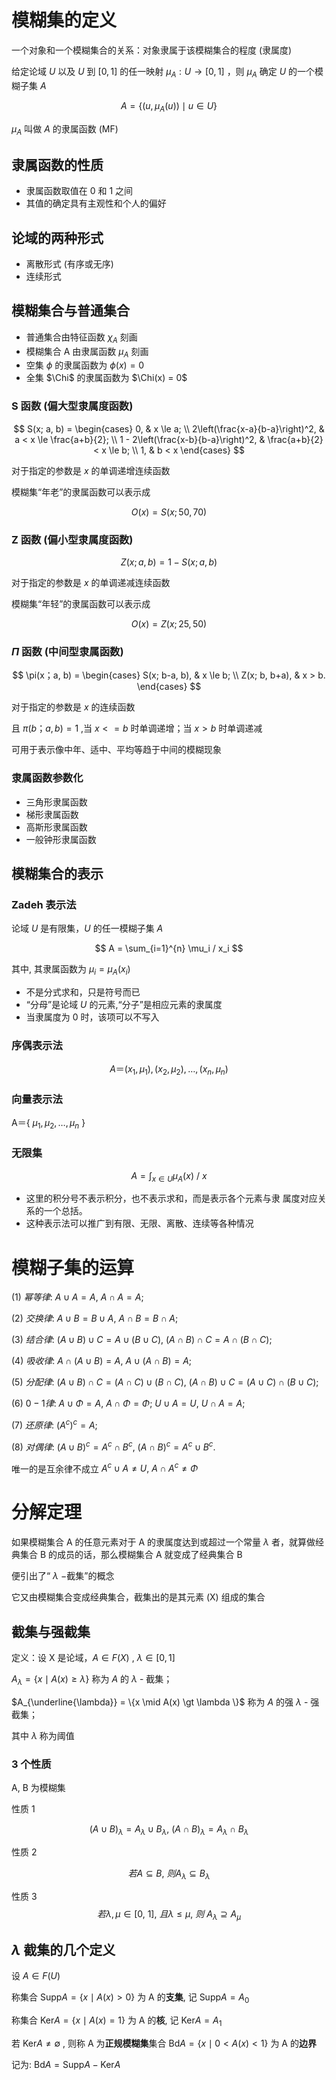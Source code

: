 # 模糊集的定义

一个对象和一个模糊集合的关系：对象隶属于该模糊集合的程度 (隶属度)

给定论域 $U$ 以及 $U$ 到 $[0, 1]$ 的任一映射 $\mu_A: U \rightarrow [0, 1]$ ，则 $\mu_A$ 确定 $U$ 的一个模糊子集 $A$

$$
A = \{(u, \mu_A(u)) \mid u \in U\}
$$

$\mu_A$ 叫做 $A$ 的隶属函数 (MF)

## 隶属函数的性质

- 隶属函数取值在 0 和 1 之间
- 其值的确定具有主观性和个人的偏好

## 论域的两种形式

- 离散形式 (有序或无序)
- 连续形式

## 模糊集合与普通集合

- 普通集合由特征函数 $\chi_A$ 刻画
- 模糊集合 A 由隶属函数 $\mu_A$ 刻画
- 空集 $\phi$ 的隶属函数为 $\phi(x) = 0$
- 全集 $\Chi$ 的隶属函数为 $\Chi(x) = 0$

### S 函数 (偏大型隶属度函数)

$$
S(x; a, b) = \begin{cases}
0, & x \le a; \\
2\left(\frac{x-a}{b-a}\right)^2, & a < x \le \frac{a+b}{2}; \\
1 - 2\left(\frac{x-b}{b-a}\right)^2, & \frac{a+b}{2} < x \le b; \\
1, & b < x
\end{cases}
$$

对于指定的参数是 $x$ 的单调递增连续函数

模糊集“年老”的隶属函数可以表示成

$$
O(x)=S(x; 50, 70)
$$

### Z 函数 (偏小型隶属度函数)

$$
Z(x; a, b)= 1 - S(x; a, b)
$$

对于指定的参数是 $x$ 的单调递减连续函数

模糊集“年轻”的隶属函数可以表示成

$$
O(x)=Z(x; 25, 50)
$$

### $\Pi$ 函数 (中间型隶属函数)

$$
\pi(x；a, b) = \begin{cases}
S(x; b-a, b), & x \le b; \\
Z(x; b, b+a), & x > b.
\end{cases}
$$

对于指定的参数是 $x$ 的连续函数

且 $\pi(b；a, b)=1$ ,当 $x <= b$ 时单调递增；当 $x > b$ 时单调递减

可用于表示像中年、适中、平均等趋于中间的模糊现象

### 隶属函数参数化

- 三角形隶属函数
- 梯形隶属函数
- 高斯形隶属函数
- 一般钟形隶属函数

## 模糊集合的表示

### Zadeh 表示法

论域 $U$ 是有限集，$U$ 的任一模糊子集 $A$

$$
A = \sum_{i=1}^{n} \mu_i / x_i
$$

$\text{其中, 其隶属函数为 } \mu_i = \mu_A(x_i)$

- 不是分式求和，只是符号而已
- “分母”是论域 $U$ 的元素,“分子”是相应元素的隶属度
- 当隶属度为 0 时，该项可以不写入

### 序偶表示法

$$
A＝{(x_1 ,\mu_1),(x_2 ,\mu_2),…,(x_n ,\mu_n)}
$$

### 向量表示法

A＝{ $\mu_1,\mu_2,…,\mu_n$ }

### 无限集

$$
A = \int_{x \in U} \mu_A(x) \ / \ x
$$

- 这里的积分号不表示积分，也不表示求和，而是表示各个元素与隶
属度对应关系的一个总括。
- 这种表示法可以推广到有限、无限、离散、连续等各种情况

# 模糊子集的运算

$(1) \ 幂等律: \ A \cup A = A, \ A \cap A = A;$

$(2) \ 交换律: \ A \cup B = B \cup A, \ A \cap B = B \cap A;$

$(3) \ 结合律: \ (A \cup B) \cup C = A \cup (B \cup C), \ (A \cap B) \cap C = A \cap (B \cap C);$

$(4) \ 吸收律: \ A \cap (A \cup B) = A, \ A \cup (A \cap B) = A;$

$(5) \ 分配律: \ (A \cup B) \cap C = (A \cap C) \cup (B \cap C), \ (A \cap B) \cup C = (A \cup C) \cap (B \cup C);$

$(6) \ 0-1 律: \ A \cup \Phi = A, \ A \cap \Phi = \Phi; \  U \cup A = U, \ U \cap A = A;$

$(7) \ 还原律: \ (A^c)^c = A;$

$(8) \ 对偶律: \ (A \cup B)^c = A^c \cap B^c, \ (A \cap B)^c = A^c \cup B^c.$

唯一的是互余律不成立 $A^c \cup A \ne U, \ A \cap A^c \ne \Phi$

# 分解定理

如果模糊集合 A 的任意元素对于 A 的隶属度达到或超过一个常量 $\lambda$ 者，就算做经典集合 B 的成员的话，那么模糊集合 A 就变成了经典集合 B

便引出了“ $\lambda$ −截集”的概念

它又由模糊集合变成经典集合，截集出的是其元素 (X) 组成的集合

## 截集与强截集

定义：设 X 是论域，$A \in F(X)$ , $\lambda \in [0, 1]$

$A_\lambda = \{x \mid A(x) \ge \lambda \}$ 称为 $A$ 的 $\lambda$ - 截集；

$A_{\underline{\lambda}} = \{x \mid A(x) \gt \lambda \}$ 称为 $A$ 的强 $\lambda$ - 强截集；

其中 $\lambda$ 称为阈值

### 3 个性质

A, B 为模糊集

性质 1

$$
(A \cup B)_\lambda = A_\lambda \cup B_\lambda, \ (A \cap B)_\lambda = A_\lambda \cap B_\lambda
$$

性质 2

$$
若 A \subseteq B, \ 则 A_\lambda \subseteq B_\lambda
$$

性质 3
$$
若 \lambda, \mu \in [0, \ 1], \ 且 \lambda \le \mu, \ 则 \ A_\lambda \supseteq A_\mu
$$

## $\lambda$ 截集的几个定义

设 $A \in F(U)$

称集合 $\text{Supp}A = \{x \mid A(x) > 0\}$ 为 A 的**支集**, 记 $\text{Supp}A = A_0$

称集合 $\text{Ker}A = \{x \mid A(x) = 1\}$ 为 A 的**核**, 记 $\text{Ker}A = A_1$

若 $\text{Ker}A \neq \emptyset$ , 则称 A 为**正规模糊集**集合 $\text{Bd}A = \{x \mid 0 < A(x) < 1\}$ 为 A 的**边界**

记为: $\text{Bd}A = \text{Supp}A - \text{Ker}A$
